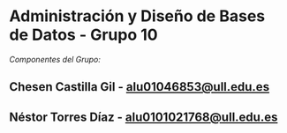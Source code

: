 # Administración y Diseño de Bases de Datos - Grupo 10
 _Componentes del Grupo:_
 ## Chesen Castilla Gil - alu01046853@ull.edu.es
 ## Néstor Torres Díaz - alu0101021768@ull.edu.es

